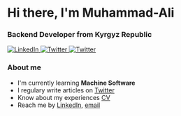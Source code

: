<div id="header" align"center">
  <h1>Hi there, I'm Muhammad-Ali</h1>
  <h3>Backend Developer from Kyrgyz Republic</h3>
</div>

<a href="linkedin-url">
  <img src="https://img.shields.io/badge/LinkedIn-blue?style=for-the-badge&logo=linkedin&logoColor=white" alt="LinkedIn"/>
</a>

<a href="twitter-twitter.com/elon">
  <img src="https://img.shields.io/badge/Twitter-blue?style=for-the-badge&logo=twitter&logoColor=white" alt="Twitter"/>
</a>

<a href="Telegram">
  <img src="https://img.shields.io/badge/Telegram-blue?style=for-the-badge&logo=twitter&logoColor=white" alt="Twitter"/>
</a>

### About me
- I'm currently learning **Machine Software**
- I regulary write articles on [Twitter](twitter-link)
- Know about my experiences [CV](cv-link)
- Reach me by [LinkedIn](linkedin-link), [email](mailto:itsamirov@gmail.com)
